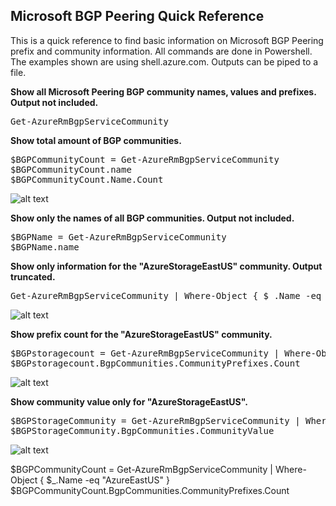 ## Microsoft BGP Peering Quick Reference
This is a quick reference to find basic information on Microsoft BGP Peering prefix and community information. All commands are done in Powershell. The examples shown are using shell.azure.com. Outputs can be piped to a file.

**Show all Microsoft Peering BGP community names, values and prefixes. Output not included.**
<pre lang="...">
Get-AzureRmBgpServiceCommunity
</pre>

**Show total amount of BGP communities.**
<pre lang="...">
$BGPCommunityCount = Get-AzureRmBgpServiceCommunity
$BGPCommunityCount.name
$BGPCommunityCount.Name.Count
</pre>
![alt text](https://github.com/jwrightazure/lab/blob/master/images/bgp%20count.PNG)

**Show only the names of all BGP communities. Output not included.**
<pre lang="...">
$BGPName = Get-AzureRmBgpServiceCommunity
$BGPName.name
</pre>

**Show only information for the "AzureStorageEastUS" community. Output truncated.**
<pre lang="...">
Get-AzureRmBgpServiceCommunity | Where-Object { $_.Name -eq "AzureStorageEastUS" }
</pre>
![alt text](https://github.com/jwrightazure/lab/blob/master/images/bgpstoragecommunity.PNG)

**Show prefix count for the "AzureStorageEastUS" community.**
<pre lang="...">
$BGPstoragecount = Get-AzureRmBgpServiceCommunity | Where-Object { $_.Name -eq "AzureStorageEastUS" }
$BGPstoragecount.BgpCommunities.CommunityPrefixes.Count
</pre>
![alt text](https://github.com/jwrightazure/lab/blob/master/images/bgpstorageprefixcount.PNG)

**Show community value only for "AzureStorageEastUS".**
<pre lang="...">
$BGPStorageCommunity = Get-AzureRmBgpServiceCommunity | Where-Object { $_.Name -eq "AzureStorageEastUS" }
$BGPStorageCommunity.BgpCommunities.CommunityValue
</pre>
![alt text](https://github.com/jwrightazure/lab/blob/master/images/bgpstoragecommunityvalue.PNG)

$BGPCommunityCount = Get-AzureRmBgpServiceCommunity | Where-Object { $_.Name -eq "AzureEastUS" }
$BGPCommunityCount.BgpCommunities.CommunityPrefixes.Count
